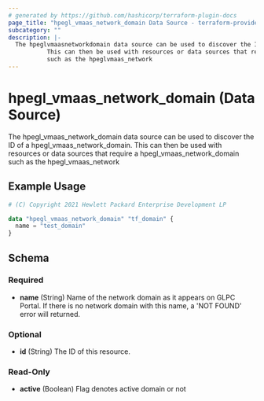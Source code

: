 ```yaml
---
# generated by https://github.com/hashicorp/terraform-plugin-docs
page_title: "hpegl_vmaas_network_domain Data Source - terraform-provider-hpegl"
subcategory: ""
description: |-
  The hpeglvmaasnetworkdomain data source can be used to discover the ID of a hpeglvmaasnetworkdomain.
           This can then be used with resources or data sources that require a hpeglvmaasnetworkdomain
           such as the hpeglvmaas_network
---
```


# hpegl_vmaas_network_domain (Data Source)

The hpegl_vmaas_network_domain data source can be used to discover the ID of a hpegl_vmaas_network_domain.
		 This can then be used with resources or data sources that require a hpegl_vmaas_network_domain
		 such as the hpegl_vmaas_network

## Example Usage

```terraform
# (C) Copyright 2021 Hewlett Packard Enterprise Development LP

data "hpegl_vmaas_network_domain" "tf_domain" {
  name = "test_domain"
}
```

<!-- schema generated by tfplugindocs -->
## Schema

### Required

- **name** (String) Name of the network domain as it appears on GLPC Portal. If there is no network domain with this name, a 'NOT FOUND' error will returned.

### Optional

- **id** (String) The ID of this resource.

### Read-Only

- **active** (Boolean) Flag denotes active domain or not


